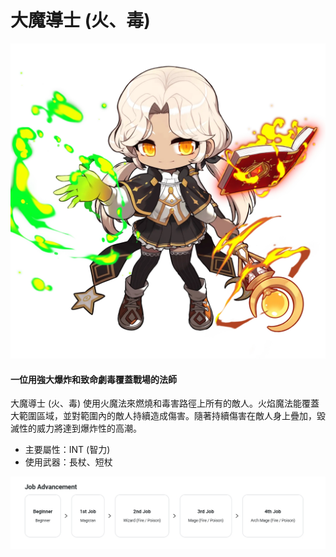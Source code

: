 # 大魔導士 (火、毒)

![](/images/msn-101/classes-and-jobs/magician/image_1747236394499_235.png)

#### 一位用強大爆炸和致命劇毒覆蓋戰場的法師

大魔導士 (火、毒) 使用火魔法來燃燒和毒害路徑上所有的敵人。火焰魔法能覆蓋大範圍區域，並對範圍內的敵人持續造成傷害。隨著持續傷害在敵人身上疊加，毀滅性的威力將達到爆炸性的高潮。

*   主要屬性：INT (智力)
*   使用武器：長杖、短杖

![](/images/msn-101/classes-and-jobs/magician/image_1747236394500_953.png)